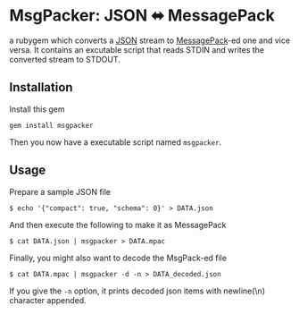 # MsgPacker: JSON ⬌ MessagePack

a rubygem which converts a [JSON](http://www.json.org) stream to [MessagePack](http://msgpack.org)-ed one and vice versa. 
It contains an excutable script that reads STDIN and writes the converted stream to STDOUT.

## Installation

Install this gem

    gem install msgpacker

Then you now have a executable script named `msgpacker`.

## Usage

Prepare a sample JSON file

    $ echo '{"compact": true, "schema": 0}' > DATA.json 

And then execute the following to make it as MessagePack

    $ cat DATA.json | msgpacker > DATA.mpac

Finally, you might also want to decode the MsgPack-ed file

    $ cat DATA.mpac | msgpacker -d -n > DATA_decoded.json

If you give the `-n` option, it prints decoded json items with newline(\n) character appended.
